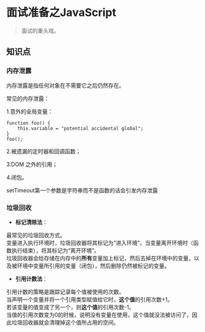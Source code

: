 # 面试准备之JavaScript
>面试的重头戏。

## 知识点

### 内存泄露

内存泄露是指任何对象在不需要它之后仍然存在。
 
常见的内存泄露：  

1.意外的全局变量：


    function foo() {
        this.variable = "potential accidental global";
    }
    foo();

2.被遗漏的定时器和回调函数；  

3.DOM 之外的引用；  

4.闭包。

setTimeout第一个参数是字符串而不是函数的话会引发内存泄露

### 垃圾回收

* **标记清除法**：

最常见的垃圾回收方式。  
变量进入执行环境时，垃圾回收器将其标记为“进入环境”，当变量离开环境时（函数执行结束），将其标记为“离开环境”。  
垃圾回收器会给存储在内存中的**所有**变量加上标记，然后去掉在环境中的变量，以及被环境中变量所引用的变量（闭包），然后删除仍然被标记的变量。  

* **引用计数法**：

引用计数的策略是跟踪记录每个值被使用的次数。  
当声明一个变量并将一个引用类型赋值给它时，**这个值**的引用次数+1。  
若该变量的值变成了另一个，则**这个值**的引用次数-1。  
当值的引用次数变为0的时候，说明没有变量在使用，这个值就没法被访问了，因此垃圾回收器就会清理掉这个值所占用的空间。  
